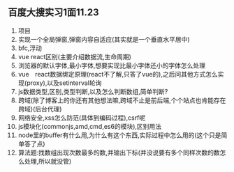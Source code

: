 ## 百度大搜实习1面11.23

1. 项目
2. 实现一个全局弹窗,弹窗内容自适应(其实就是一个垂直水平居中)
3. bfc,浮动
4. vue react区别(主要介绍数据流,生命周期)
5. 浏览器的默认字体,最小字体,想要实现比最小字体还小的字体怎么处理
6. vue　react数据绑定原理(react不了解,只答了vue的),之后问其他方式怎么实现(proxy),以及setinterval轮询
7. js数据类型,区别,类型判断,以及怎么判断数组,简单判断?
8. 跨域(除了博客上的你还有其他想法嘛,跨域不止是前后端,个个站点也肯能存在跨域)(后台代理)
9. 网络安全,xss怎么防范(具体到编码过程),csrf呢
10. js模块化(commonjs,amd,cmd,es6的模块),区别用法
11. node里的buffer有什么用,为什么有这个东西,实际过程中怎么用的(这个只是简单答了点)
12. 算法题:找数组出现次数最多的数,并输出下标(并没说要有多个同样次数的数怎么处理,所以就没管)

